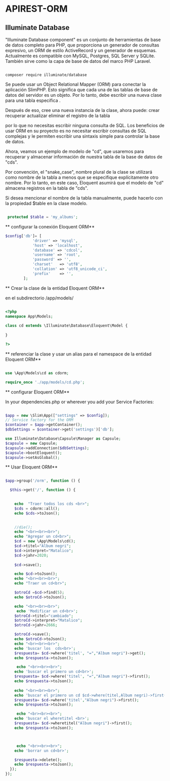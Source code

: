 # APIREST-ORM

## Illuminate Database

 "Illuminate Database component" es un conjunto de herramientas de base de datos completo para PHP, que proporciona un generador de consultas expresivo, un ORM de estilo ActiveRecord y un generador de esquemas. Actualmente es compatible con MySQL, Postgres, SQL Server y SQLite. También sirve como la capa de base de datos del marco PHP Laravel.


```console

composer require illuminate/database

```

Se puede usar un Object Relational Mapper (ORM) para conectar la aplicación SlimPHP. Esto significa que cada una de las tablas de base de datos del servidor es un objeto. Por lo tanto, debe escribir una nueva clase para una tabla específica . 

Después de eso, cree una nueva instancia de la clase, ahora puede:
   crear
   recuperar
   actualizar 
   eliminar el registro de la tabla

 por lo que no necesitas escribir ninguna consulta de SQL. Los beneficios de usar ORM en su proyecto  es no necesitar  escribir consultas de SQL complejas y le permiten escribir una sintaxis simple para controlar la base de datos. 




Ahora, veamos un ejemplo de modelo de "cd", que usaremos para recuperar y almacenar información de nuestra tabla de la base de datos de "cds".

Por convención, el "snake_case", nombre plural de la clase se utilizará como nombre de la tabla a menos que se especifique explícitamente otro nombre. Por lo tanto, en este caso, Eloquent asumirá que el modelo de "cd" almacena registros en la tabla de "cds".

Si desea mencionar el nombre de la tabla manualmente, puede hacerlo con la propiedad $table en la clase modelo.

```PHP

 protected $table = 'my_albums';


```




** configurar la conexión Eloquent ORM**


```PHP
$config['db']= [
            'driver' => 'mysql',
            'host' => 'localhost',
            'database' => 'cdcol',
            'username' => 'root',
            'password' => '',
            'charset'   => 'utf8',
            'collation' => 'utf8_unicode_ci',
            'prefix'    => '',
        ];

```
** Crear la clase  de la entidad Eloquent ORM**

en el subdirectorio /app/models/

```PHP

<?php  
namespace App\Models;
 
class cd extends \Illuminate\Database\Eloquent\Model {  
  
}

?>

```

** referenciar la clase y usar un alias para el namespace de la entidad Eloquent ORM**


```PHP

use \App\Models\cd as cdorm;

require_once './app/models/cd.php';

```




** configurar Eloquent ORM**

In your dependencies.php or wherever you add your Service Factories:

```PHP

$app = new \Slim\App(["settings" => $config]);
// Service factory for the ORM
$container = $app->getContainer();
$dbSettings = $container->get('settings')['db'];

use Illuminate\Database\Capsule\Manager as Capsule;
$capsule = new Capsule;
$capsule->addConnection($dbSettings);
$capsule->bootEloquent();
$capsule->setAsGlobal();


```


** Usar Eloquent ORM**


```PHP

$app->group('/orm', function () {

  $this->get('/', function () {
    

    echo  "Traer todos los cds <br>";
    $cds = cdorm::all();
    echo $cds->toJson();

   
    //die();
    echo "<br><br><br>";
    echo "Agregar un cd<br>";
    $cd = new \App\Models\cd();
    $cd->titel="Album negri";
    $cd->interpret="Matalico";
    $cd->jahr=2020;
    
    $cd->save();

    echo $cd->toJson();
    echo "<br><br><br>";
    echo "Traer un cd<br>";

    $otroCd =$cd->find(5);
    echo $otroCd->toJson();

    echo "<br><br><br>";
     echo 'Modificar un cd<br>';
    $otroCd->titel="cambiado";
    $otroCd->interpret="Matalico";
    $otroCd->jahr=2666;

    $otroCd->save();
    echo $otroCd->toJson();
    echo "<br><br><br>";
    echo 'buscar los  cds<br>';
    $respuesta= $cd->where('titel', "=","Album negri")->get();
    echo $respuesta->toJson();

     echo "<br><br><br>";
    echo 'buscar el primero un cd<br>';
    $respuesta= $cd->where('titel', "=","Album negri")->first();
    echo $respuesta->toJson();
    
    echo "<br><br><br>";
    echo 'buscar el primero un cd $cd->where(titel,Album negri)->first() <br>';
    $respuesta= $cd->where('titel',"Album negri")->first();
    echo $respuesta->toJson();

     echo "<br><br><br>";
    echo 'buscar el wheretitel <br>';
    $respuesta= $cd->wheretitel("Album negri")->first();
    echo $respuesta->toJson();



     echo "<br><br><br>";
    echo 'borrar un cd<br>';

    $respuesta->delete();
    echo $respuesta->toJson();
  });     
});


```

